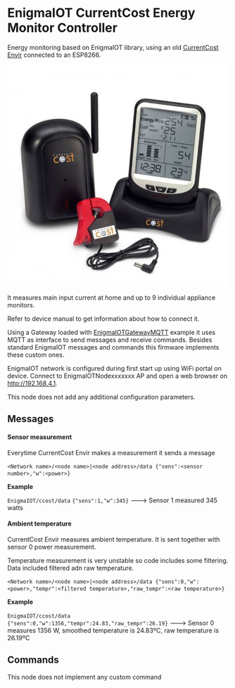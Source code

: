 # EnigmaIOT CurrentCost Energy Monitor Controller

Energy monitoring based on EnigmaIOT library, using an old [CurrentCost Envir](http://www.currentcost.com/product-envir.html) connected to an ESP8266.

![](img/current-cost-envir_3.jpg)

It measures main input current at home and up to 9 individual appliance monitors.

Refer to device manual to get information about how to connect it.

Using a Gateway loaded with [EnigmaIOTGatewayMQTT](https://github.com/gmag11/EnigmaIOT/tree/master/examples/EnigmaIOTGatewayMQTT) example it uses MQTT as interface to send messages and receive commands. Besides standard EnigmaIOT messages and commands this firmware implements these custom ones.

EnigmaIOT network is configured during first start up using WiFi portal on device. Connect to EnigmaIOTNodexxxxxxx AP and open a web browser on http://192.168.4.1.

This node does not add any additional configuration parameters.

## Messages

#### Sensor measurement

Everytime CurrentCost Envir makes a measurement it sends a message

```
<Network name>/<node name>|<node address>/data {"sens":<sensor number>,"w":<power>}
```

**Example**

`EnigmaIOT/ccost/data`		`{"sens":1,"w":345}`  ---> Sensor 1 measured 345 watts

#### Ambient temperature

CurrentCost Envir measures ambient temperature. It is sent together with sensor 0 power measurement.

Temperature measurement is very unstable so code includes some filtering. Data included filtered adn raw temperature.

```
<Network name>/<node name>|<node address>/data {"sens":0,"w":<power>,"tempr":<filtered temperature>,"raw_tempr":<raw temperature>}
```

**Example**

`EnigmaIOT/ccost/data`    `{"sens":0,"w":1356,"tempr":24.83,"raw_tempr":26.19}` ---> Sensor 0 measures 1356 W, smoothed temperature is 24.83ºC, raw temperature is 26.19ºC

## Commands

This node does not implement any custom command